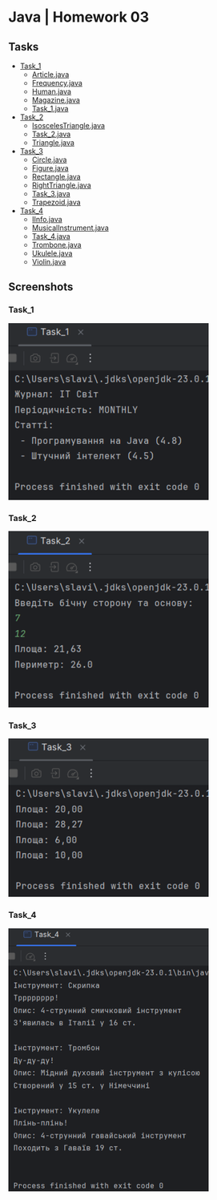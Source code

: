 # Java | Homework 03

## Tasks

* [Task_1](./src/Task_1/)
    - [Article.java](./src/Task_1/Article.java)
    - [Frequency.java](./src/Task_1/Frequency.java)
    - [Human.java](./src/Task_1/Human.java)
    - [Magazine.java](./src/Task_1/Magazine.java)
    - [Task_1.java](./src/Task_1/Task_1.java)
* [Task_2](./src/Task_2/)
    - [IsoscelesTriangle.java](./src/Task_2/IsoscelesTriangle.java)
    - [Task_2.java](./src/Task_2/Task_2.java)
    - [Triangle.java](./src/Task_2/Triangle.java)
* [Task_3](./src/Task_3/)
    - [Circle.java](./src/Task_3/Circle.java)
    - [Figure.java](./src/Task_3/Figure.java)
    - [Rectangle.java](./src/Task_3/Rectangle.java)
    - [RightTriangle.java](./src/Task_3/RightTriangle.java)
    - [Task_3.java](./src/Task_3/Task_3.java)
    - [Trapezoid.java](./src/Task_3/Trapezoid.java)
* [Task_4](./src/Task_4/)
    - [IInfo.java](./src/Task_4/IInfo.java)
    - [MusicalInstrument.java](./src/Task_4/MusicalInstrument.java)
    - [Task_4.java](./src/Task_4/Task_4.java)
    - [Trombone.java](./src/Task_4/Trombone.java)
    - [Ukulele.java](./src/Task_4/Ukulele.java)
    - [Violin.java](./src/Task_4/Violin.java)

## Screenshots

### Task_1

<img src="./screenshots/1.png" alt="screenshot 1.png" width="400"/>

### Task_2

<img src="./screenshots/2.png" alt="screenshot 2.png" width="400"/>

### Task_3

<img src="./screenshots/3.png" alt="screenshot 3.png" width="400"/>

### Task_4

<img src="./screenshots/4.png" alt="screenshot 4.png" width="400"/>
